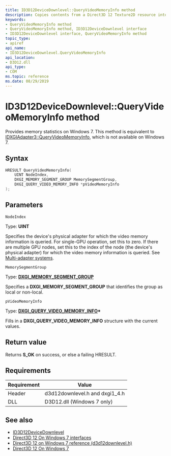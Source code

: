 ```yaml
---
title: ID3D12DeviceDownlevel::QueryVideoMemoryInfo method
description: Copies contents from a Direct3D 12 Texture2D resource into a window. | ID3D12DeviceDownlevel::QueryVideoMemoryInfo method
keywords:
- QueryVideoMemoryInfo method
- QueryVideoMemoryInfo method, ID3D12DeviceDownlevel interface
- ID3D12DeviceDownlevel interface, QueryVideoMemoryInfo method
topic_type:
- apiref
api_name:
- ID3D12DeviceDownlevel.QueryVideoMemoryInfo
api_location:
- D3D12.dll
api_type:
- COM
ms.topic: reference
ms.date: 08/29/2019
---
```


# ID3D12DeviceDownlevel::QueryVideoMemoryInfo method

Provides memory statistics on Windows 7. This method is equivalent to [IDXGIAdapter3::QueryVideoMemoryInfo](/windows/win32/api/dxgi1_4/nf-dxgi1_4-idxgiadapter3-queryvideomemoryinfo), which is not available on Windows 7.

## Syntax

```cpp
HRESULT QueryVideoMemoryInfo( 
    UINT NodeIndex,
    DXGI_MEMORY_SEGMENT_GROUP MemorySegmentGroup,
    DXGI_QUERY_VIDEO_MEMORY_INFO *pVideoMemoryInfo
);
```

## Parameters

`NodeIndex`

Type: **UINT**

Specifies the device's physical adapter for which the video memory information is queried. For single-GPU operation, set this to zero. If there are multiple GPU nodes, set this to the index of the node (the device's physical adapter) for which the video memory information is queried. See [Multi-adapter systems](multi-engine.md).

`MemorySegmentGroup`

Type: **[DXGI_MEMORY_SEGMENT_GROUP](/windows/win32/api/dxgi1_4/ne-dxgi1_4-dxgi_memory_segment_group)**

Specifies a **DXGI_MEMORY_SEGMENT_GROUP** that identifies the group as local or non-local.

`pVideoMemoryInfo`

Type: **[DXGI_QUERY_VIDEO_MEMORY_INFO](/windows/win32/api/dxgi1_4/ns-dxgi1_4-dxgi_query_video_memory_info)\***

Fills in a **DXGI_QUERY_VIDEO_MEMORY_INFO** structure with the current values.

## Return value

Returns **S_OK** on success, or else a failing HRESULT.

## Requirements

| Requirement | Value |
|--------|------------------|
| Header | d3d12downlevel.h and dxgi1_4.h |
| DLL    | D3D12.dll (Windows 7 only) |

## See also
* [ID3D12DeviceDownlevel](id3d12devicedownlevel.md)
* [Direct3D 12 On Windows 7 interfaces](direct3d-12on7-interfaces.md)
* [Direct3D 12 on Windows 7 reference (d3d12downlevel.h)](direct3d-12on7-reference.md)
* [Direct3D 12 On Windows 7](https://devblogs.microsoft.com/directx/porting-directx-12-games-to-windows-7/)
